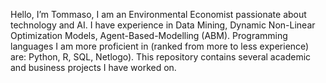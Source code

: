 Hello, I’m Tommaso, I am an Environmental Economist passionate about technology and AI. 
I have experience in Data Mining, Dynamic Non-Linear Optimization Models, Agent-Based-Modelling (ABM). Programming languages I am more proficient in (ranked from more to less experience) are:
Python, R, SQL, Netlogo). This repository contains several academic and business projects I have worked on. 
